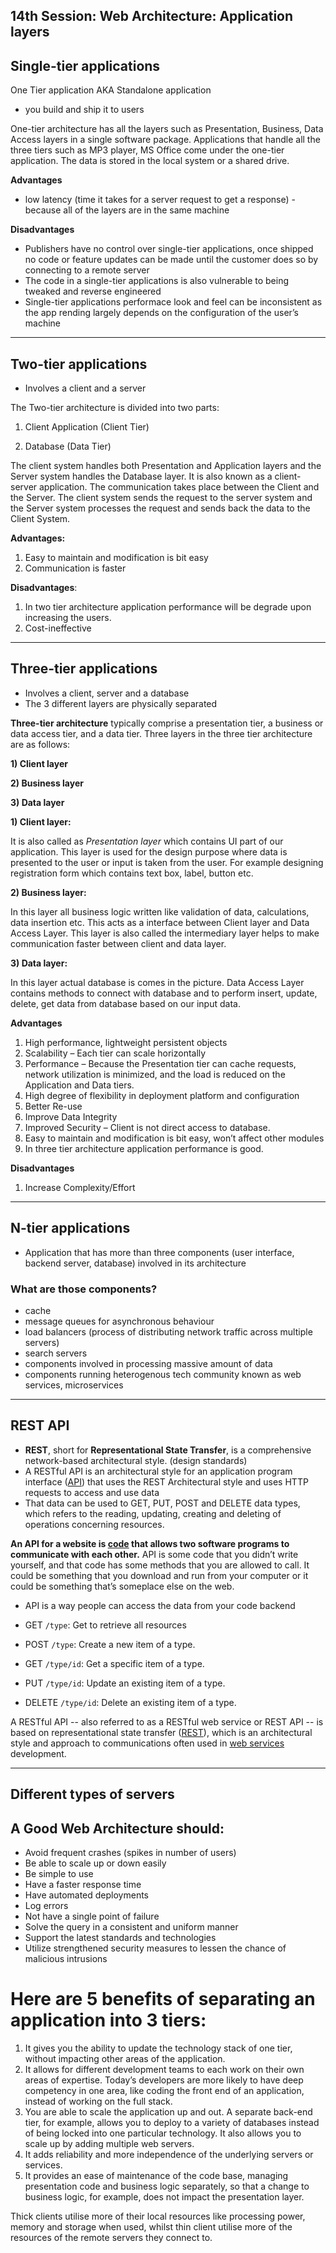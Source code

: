 ## 14th Session: Web Architecture: Application layers

## Single-tier applications

One Tier application AKA Standalone application

- you build and ship it to users

One-tier architecture has all the layers such as Presentation, Business, Data Access layers in a single software package. Applications that handle all the three tiers such as MP3 player, MS Office come under the one-tier application. The data is stored in the local system or a shared drive.

**Advantages**

- low latency (time it takes for a server request to get a response) - because all of the layers are in the same machine

**Disadvantages**

- Publishers have no control over single-tier applications, once shipped no code or feature updates can be made until the customer does so by connecting to a remote server
- The code in a single-tier applications is also vulnerable to being tweaked and reverse engineered
- Single-tier applications performace look and feel can be inconsistent as the app rending largely depends on the configuration of the user’s machine

----------

## Two-tier applications

- Involves a client and a server

The Two-tier architecture is divided into two parts:

1. Client Application (Client Tier)

2. Database (Data Tier)

The client system handles both Presentation and Application layers and the Server system handles the Database layer. It is also known as a client-server application. The communication takes place between the Client and the Server. The client system sends the request to the server system and the Server system processes the request and sends back the data to the Client System. 

**Advantages:**

1. Easy to maintain and modification is bit easy
2. Communication is faster

**Disadvantages**:

1. In two tier architecture application performance will be degrade upon increasing the users.
2. Cost-ineffective

----------


## Three-tier applications

- Involves a client, server and a database
- The 3 different layers are physically separated

**Three-tier architecture** typically comprise a presentation tier, a business or data access tier, and a data tier. Three layers in the three tier architecture are as follows:

**1) Client layer**

**2) Business layer**

**3) Data layer**

**1) Client layer:**

It is also called as *Presentation layer* which contains UI part of our application. This layer is used for the design purpose where data is presented to the user or input is taken from the user. For example designing registration form which contains text box, label, button etc.

**2) Business layer:**

In this layer all business logic written like validation of data, calculations, data insertion etc. This acts as a interface between Client layer and Data Access Layer. This layer is also called the intermediary layer helps to make communication faster between client and data layer.

**3) Data layer:**

In this layer actual database is comes in the picture. Data Access Layer contains methods to connect with database and to perform insert, update, delete, get data from database based on our input data.

**Advantages**

1. High performance, lightweight persistent objects
2. Scalability – Each tier can scale horizontally
3. Performance – Because the Presentation tier can cache requests, network utilization is minimized, and the load is reduced on the Application and Data tiers.
4. High degree of flexibility in deployment platform and configuration
5. Better Re-use
6. Improve Data Integrity
7. Improved Security – Client is not direct access to database.
8. Easy to maintain and modification is bit easy, won’t affect other modules
9. In three tier architecture application performance is good.

**Disadvantages**

1. Increase Complexity/Effort

----------

## N-tier applications

- Application that has more than three components (user interface, backend server, database) involved in its architecture

### What are those components?

- cache
- message queues for asynchronous behaviour
- load balancers (process of distributing network traffic across multiple servers)
- search servers
- components involved in processing massive amount of data
- components running heterogenous tech community known as web services, microservices


----------


## REST API

- **REST**, short for **Representational State Transfer**, is a comprehensive network-based architectural style. (design standards)
- A RESTful API is an architectural style for an application program interface ([API](https://www.techtarget.com/searchapparchitecture/definition/application-program-interface-API)) that uses the REST Architectural style and uses HTTP requests to access and use data
- That data can be used to GET, PUT, POST and DELETE data types, which refers to the reading, updating, creating and deleting of operations concerning resources.

**An API for a website is [code](https://www.techtarget.com/whatis/definition/code) that allows two software programs to communicate with each other.** API is some code that you didn’t write yourself, and that code has some methods that you are allowed to call. It could be something that you download and run from your computer or it could be something that’s someplace else on the web.

- API is a way people can access the data from your code backend

- GET `/type`: Get to retrieve all resources
- POST `/type`: Create a new item of a type.
- GET `/type/id`: Get a specific item of a type.
- PUT `/type/id`: Update an existing item of a type.
- DELETE `/type/id`: Delete an existing item of a type.

A RESTful API -- also referred to as a RESTful web service or REST API -- is based on representational state transfer ([REST](https://www.techtarget.com/searchapparchitecture/definition/REST-REpresentational-State-Transfer)), which is an architectural style and approach to communications often used in [web services](https://www.techtarget.com/searchapparchitecture/definition/Web-services) development.

----------


## Different types of servers

## A Good Web Architecture should:

- Avoid frequent crashes (spikes in number of users)
- Be able to scale up or down easily
- Be simple to use
- Have a faster response time
- Have automated deployments
- Log errors
- Not have a single point of failure
- Solve the query in a consistent and uniform manner
- Support the latest standards and technologies
- Utilize strengthened security measures to lessen the chance of malicious intrusions

# **Here are 5 benefits of separating an application into 3 tiers:**

1. It gives you the ability to update the technology stack of one tier, without impacting other areas of the application.
2. It allows for different development teams to each work on their own areas of expertise. Today’s developers are more likely to have deep competency in one area, like coding the front end of an application, instead of working on the full stack.
3. You are able to scale the application up and out. A separate back-end tier, for example, allows you to deploy to a variety of databases instead of being locked into one particular technology. It also allows you to scale up by adding multiple web servers.
4. It adds reliability and more independence of the underlying servers or services.
5. It provides an ease of maintenance of the code base, managing presentation code and business logic separately, so that a change to business logic, for example, does not impact the presentation layer.

Thick clients utilise more of their local resources like processing power, memory and storage when used, whilst thin client utilise more of the resources of the remote servers they connect to.